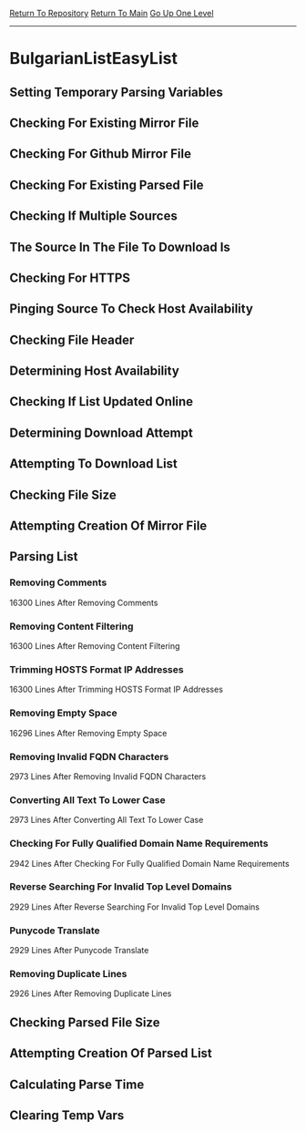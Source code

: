 [Return To Repository](https://github.com/bast69/piholeparser/)
[Return To Main](https://github.com/bast69/piholeparser/blob/master/RecentRunLogs/Mainlog.md)
[Go Up One Level](https://github.com/bast69/piholeparser/blob/master/RecentRunLogs/TopLevelScripts/30-Processing-External-Blacklists.md)
____________________________________
# BulgarianListEasyList
## Setting Temporary Parsing Variables
## Checking For Existing Mirror File
## Checking For Github Mirror File
## Checking For Existing Parsed File
## Checking If Multiple Sources
## The Source In The File To Download Is
## Checking For HTTPS
## Pinging Source To Check Host Availability
## Checking File Header
## Determining Host Availability
## Checking If List Updated Online
## Determining Download Attempt
## Attempting To Download List
## Checking File Size
## Attempting Creation Of Mirror File
## Parsing List
### Removing Comments
16300 Lines After Removing Comments
### Removing Content Filtering
16300 Lines After Removing Content Filtering
### Trimming HOSTS Format IP Addresses
16300 Lines After Trimming HOSTS Format IP Addresses
### Removing Empty Space
16296 Lines After Removing Empty Space
### Removing Invalid FQDN Characters
2973 Lines After Removing Invalid FQDN Characters
### Converting All Text To Lower Case
2973 Lines After Converting All Text To Lower Case
### Checking For Fully Qualified Domain Name Requirements
2942 Lines After Checking For Fully Qualified Domain Name Requirements
### Reverse Searching For Invalid Top Level Domains
2929 Lines After Reverse Searching For Invalid Top Level Domains
### Punycode Translate
2929 Lines After Punycode Translate
### Removing Duplicate Lines
2926 Lines After Removing Duplicate Lines
## Checking Parsed File Size
## Attempting Creation Of Parsed List
## Calculating Parse Time
## Clearing Temp Vars
